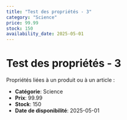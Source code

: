```yaml
---
title: "Test des propriétés - 3"
category: "Science"
price: 99.99
stock: 150
availability_date: 2025-05-01
---
```


# Test des propriétés - 3

Propriétés liées à un produit ou à un article :

- **Catégorie**: Science
- **Prix**: 99.99
- **Stock**: 150
- **Date de disponibilité**: 2025-05-01
